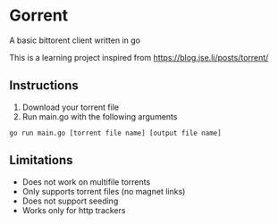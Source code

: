 # Gorrent
A basic bittorent client written in go

This is a learning project inspired from https://blog.jse.li/posts/torrent/
## Instructions
1. Download your torrent file
2. Run main.go with the following arguments
```
go run main.go [torrent file name] [output file name]
```
## Limitations
- Does not work on multifile torrents
- Only supports torrent files (no magnet links)
- Does not support seeding
- Works only for http trackers
